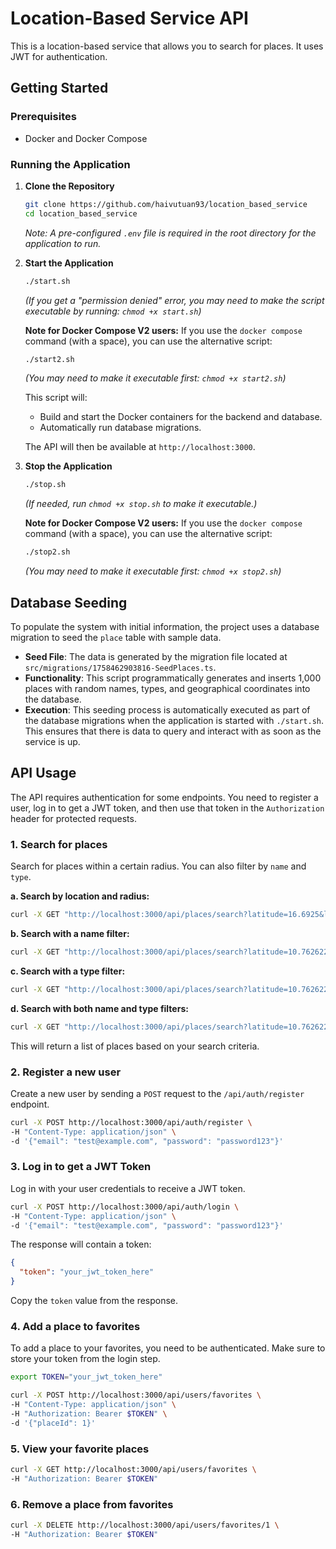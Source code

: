 # Location-Based Service API

This is a location-based service that allows you to search for places. It uses JWT for authentication.

## Getting Started

### Prerequisites

- Docker and Docker Compose

### Running the Application

1.  **Clone the Repository**
    ```bash
    git clone https://github.com/haivutuan93/location_based_service
    cd location_based_service
    ```
    *Note: A pre-configured `.env` file is required in the root directory for the application to run.*

2.  **Start the Application**
    ```bash
    ./start.sh
    ```
    *(If you get a "permission denied" error, you may need to make the script executable by running: `chmod +x start.sh`)*

    **Note for Docker Compose V2 users:** If you use the `docker compose` command (with a space), you can use the alternative script:
    ```bash
    ./start2.sh
    ```
    *(You may need to make it executable first: `chmod +x start2.sh`)*

    This script will:
    - Build and start the Docker containers for the backend and database.
    - Automatically run database migrations.
    
    The API will then be available at `http://localhost:3000`.

3.  **Stop the Application**
    ```bash
    ./stop.sh
    ```
     *(If needed, run `chmod +x stop.sh` to make it executable.)*

    **Note for Docker Compose V2 users:** If you use the `docker compose` command (with a space), you can use the alternative script:
    ```bash
    ./stop2.sh
    ```
    *(You may need to make it executable first: `chmod +x stop2.sh`)*

## Database Seeding

To populate the system with initial information, the project uses a database migration to seed the `place` table with sample data.

- **Seed File**: The data is generated by the migration file located at `src/migrations/1758462903816-SeedPlaces.ts`.
- **Functionality**: This script programmatically generates and inserts 1,000 places with random names, types, and geographical coordinates into the database.
- **Execution**: This seeding process is automatically executed as part of the database migrations when the application is started with `./start.sh`. This ensures that there is data to query and interact with as soon as the service is up.

## API Usage

The API requires authentication for some endpoints. You need to register a user, log in to get a JWT token, and then use that token in the `Authorization` header for protected requests.

### 1. Search for places

Search for places within a certain radius. You can also filter by `name` and `type`.

**a. Search by location and radius:**
```bash
curl -X GET "http://localhost:3000/api/places/search?latitude=16.6925&longitude=-3.3457&radius=100000"
```

**b. Search with a name filter:**
```bash
curl -X GET "http://localhost:3000/api/places/search?latitude=10.762622&longitude=106.660172&radius=100000&name=Circle"
```

**c. Search with a type filter:**
```bash
curl -X GET "http://localhost:3000/api/places/search?latitude=10.762622&longitude=106.660172&radius=100000&type=gas_station"
```

**d. Search with both name and type filters:**
```bash
curl -X GET "http://localhost:3000/api/places/search?latitude=10.762622&longitude=106.660172&radius=100000&name=Winmart&type=gas_station"
```

This will return a list of places based on your search criteria.

### 2. Register a new user

Create a new user by sending a `POST` request to the `/api/auth/register` endpoint.

```bash
curl -X POST http://localhost:3000/api/auth/register \
-H "Content-Type: application/json" \
-d '{"email": "test@example.com", "password": "password123"}'
```

### 3. Log in to get a JWT Token

Log in with your user credentials to receive a JWT token.

```bash
curl -X POST http://localhost:3000/api/auth/login \
-H "Content-Type: application/json" \
-d '{"email": "test@example.com", "password": "password123"}'
```

The response will contain a token:

```json
{
  "token": "your_jwt_token_here"
}
```

Copy the `token` value from the response.

### 4. Add a place to favorites

To add a place to your favorites, you need to be authenticated. Make sure to store your token from the login step.

```bash
export TOKEN="your_jwt_token_here"
```

```bash
curl -X POST http://localhost:3000/api/users/favorites \
-H "Content-Type: application/json" \
-H "Authorization: Bearer $TOKEN" \
-d '{"placeId": 1}'
```

### 5. View your favorite places

```bash
curl -X GET http://localhost:3000/api/users/favorites \
-H "Authorization: Bearer $TOKEN"
```

### 6. Remove a place from favorites

```bash
curl -X DELETE http://localhost:3000/api/users/favorites/1 \
-H "Authorization: Bearer $TOKEN"
```
